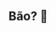 ## Bão? 👋 

<!-- meu nome é Grazi Martins 
**GraziMartins2A/GraziMartins2A** is a ✨ _special_ ✨ repository because its `README.md` (this file) appears on your GitHub profile.

Here are some ideas to get you started:

- 🐦 to estudando no Allura kkkk 
- 🔥 aprendendo javascript
- 🥬 eu gosto de cachorro 
- 🌼 carambola 
